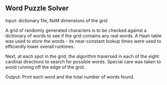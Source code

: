 ## Word Puzzle Solver

Input: dictionary file, NxM dimensions of the grid

A grid of randomly generated characters is to be checked against a dictionary of words to see if the grid 
contains any real words. A Hash table was used to store the words - its near-constant
lookup times were used to efficiently lower overall runtimes. 

Next, at each spot in the grid, the algorithm traversed in each of the eight cardinal directions
to search for possible words. Special care was taken to avoid running off the edge of the grid. 

Output: Print each word and the total number of words found.
